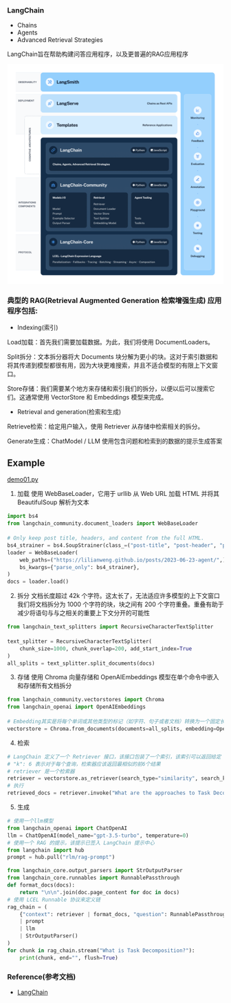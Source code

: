 ### LangChain

- Chains
- Agents
- Advanced Retrieval Strategies

LangChain旨在帮助构建问答应用程序，以及更普遍的RAG应用程序

![langchain_stack.png](..%2Fusing_files%2Fimgs%2FLangChain%2Flangchain_stack.png)

### 典型的 RAG(Retrieval Augmented Generation 检索增强生成) 应用程序包括:

- Indexing(索引)

Load加载：首先我们需要加载数据。为此，我们将使用 DocumentLoaders。

Split拆分：文本拆分器将大 Documents 块分解为更小的块。这对于索引数据和将其传递到模型都很有用，因为大块更难搜索，并且不适合模型的有限上下文窗口。

Store存储：我们需要某个地方来存储和索引我们的拆分，以便以后可以搜索它们。这通常使用 VectorStore 和 Embeddings 模型来完成。

- Retrieval and generation(检索和生成)

Retrieve检索：给定用户输入，使用 Retriever 从存储中检索相关的拆分。

Generate生成：ChatModel / LLM 使用包含问题和检索到的数据的提示生成答案

## Example
[demo01.py](LangChain%2Fdemo01.py)
1. 加载 使用 WebBaseLoader，它用于 urllib 从 Web URL 加载 HTML 并将其 BeautifulSoup 解析为文本
```python
import bs4
from langchain_community.document_loaders import WebBaseLoader

# Only keep post title, headers, and content from the full HTML.
bs4_strainer = bs4.SoupStrainer(class_=("post-title", "post-header", "post-content"))
loader = WebBaseLoader(
    web_paths=("https://lilianweng.github.io/posts/2023-06-23-agent/",),
    bs_kwargs={"parse_only": bs4_strainer},
)
docs = loader.load()
```
2. 拆分 文档长度超过 42k 个字符。这太长了，无法适应许多模型的上下文窗口 我们将文档拆分为 1000 个字符的块，块之间有 200 个字符重叠。重叠有助于减少将语句与与之相关的重要上下文分开的可能性

```python
from langchain_text_splitters import RecursiveCharacterTextSplitter

text_splitter = RecursiveCharacterTextSplitter(
    chunk_size=1000, chunk_overlap=200, add_start_index=True
)
all_splits = text_splitter.split_documents(docs)
```
3. 存储  使用 Chroma 向量存储和 OpenAIEmbeddings 模型在单个命令中嵌入和存储所有文档拆分
```python
from langchain_community.vectorstores import Chroma
from langchain_openai import OpenAIEmbeddings

# Embedding其实是将每个单词或其他类型的标记（如字符、句子或者文档）转换为一个固定长度的向量
vectorstore = Chroma.from_documents(documents=all_splits, embedding=OpenAIEmbeddings())
```
4. 检索
```python
# LangChain 定义了一个 Retriever 接口，该接口包装了一个索引，该索引可以返回给定 Documents 的字符串查询相关。
# "k": 6 表示对于每个查询，检索器应该返回最相似的前6个结果
# retriever 是一个检索器
retriever = vectorstore.as_retriever(search_type="similarity", search_kwargs={"k": 6})
# 执行
retrieved_docs = retriever.invoke("What are the approaches to Task Decomposition?")
```
5. 生成
```python
# 使用一个llm模型
from langchain_openai import ChatOpenAI
llm = ChatOpenAI(model_name="gpt-3.5-turbo", temperature=0)
# 使用一个 RAG 的提示，该提示已签入 LangChain 提示中心
from langchain import hub
prompt = hub.pull("rlm/rag-prompt")
```
```python
from langchain_core.output_parsers import StrOutputParser
from langchain_core.runnables import RunnablePassthrough
def format_docs(docs):
    return "\n\n".join(doc.page_content for doc in docs)
# 使用 LCEL Runnable 协议来定义链
rag_chain = (
    {"context": retriever | format_docs, "question": RunnablePassthrough()}
    | prompt
    | llm
    | StrOutputParser()
)
for chunk in rag_chain.stream("What is Task Decomposition?"):
    print(chunk, end="", flush=True)
```


### Reference(参考文档)

* [LangChain](https://python.langchain.com/docs/use_cases/question_answering/quickstart)

